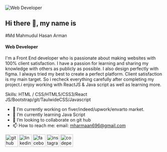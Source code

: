 ![Web Developer](https://scontent.fdac24-3.fna.fbcdn.net/v/t39.30808-6/421849771_2082766818765690_7817010290841698524_n.jpg?_nc_cat=104&ccb=1-7&_nc_sid=783fdb&_nc_eui2=AeGst8PAhNtLpKoifS4OipVDc9u4fCjT1Jlz27h8KNPUmZtMUjNjZgWc9dzPcoCa56vlqeII7xo8m1jaZb87FBQZ&_nc_ohc=X_omiTXKTXYAX8rgn9Z&_nc_oc=AQkctMxfJ4tzts4GgOb2wcDZGbX21lzCcX8KGpB7ahKyL7rhmndMSRNDvFJ8Ga-eYik&_nc_ht=scontent.fdac24-3.fna&oh=00_AfDWSdIp4Nu-MiVJsbDOIBXVgP1eydzM9xQxmy8thIV2Qw&oe=65B8FB53)

## Hi there 👋, my name is 
#Md Mahmudul Hasan Arman
#### Web Developer


I'm a Front End developer who is passionate about making websites with 100% client satisfaction. I have a passion for learning and sharing my knowledge with others as publicly as possible. I also design perfectly with figma.
I always tried my best to create a perfect platform. Client satisfaction is my main target. So i recheck everything carefully after completing my project.i enjoy working with ReactJS & Java script as well as learning more.

Skills:  HTML / CSS/HTML5/CSS3/React JS/Bootstrap/git/TaulwideCSS/Javascript

- 🔭 I’m currently working on fiver/indeed/upwork/envarto market. 
- 🌱 I’m currently learning Java Script 
- 👯 I’m looking to collaborate on git hub 
- 📫 How to reach me: email: mharmaan696@gmail.com 


[<img src='https://cdn.jsdelivr.net/npm/simple-icons@3.0.1/icons/github.svg' alt='github' height='40'>](https://github.com/https://github.com/mh-armaan)  [<img src='https://cdn.jsdelivr.net/npm/simple-icons@3.0.1/icons/linkedin.svg' alt='linkedin' height='40'>](https://www.linkedin.com/in/https://www.linkedin.com/in/mh-armaan-aimaan-1a8228251//)  [<img src='https://cdn.jsdelivr.net/npm/simple-icons@3.0.1/icons/facebook.svg' alt='facebook' height='40'>](https://www.facebook.com/https://www.facebook.com/hillkiller.arman)  [<img src='https://cdn.jsdelivr.net/npm/simple-icons@3.0.1/icons/instagram.svg' alt='instagram' height='40'>](https://www.instagram.com/https://www.instagram.com/mh_armaan_aimaan//)  [<img src='https://cdn.jsdelivr.net/npm/simple-icons@3.0.1/icons/codepen.svg' alt='codepen' height='40'>](https://codepen.io/https://codepen.io/Mh-Armaan-Aimaan)  

